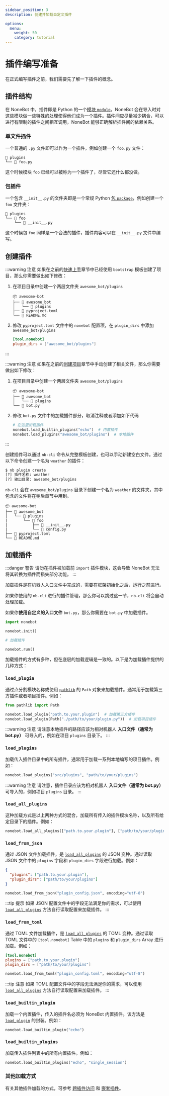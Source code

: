 ```yaml
---
sidebar_position: 3
description: 创建并加载自定义插件

options:
  menu:
    weight: 50
    category: tutorial
---
```


# 插件编写准备

在正式编写插件之前，我们需要先了解一下插件的概念。

## 插件结构

在 NoneBot 中，插件即是 Python 的一个[模块 `module`](https://docs.python.org/zh-cn/3/glossary.html#term-module)。NoneBot 会在导入时对这些模块做一些特殊的处理使得他们成为一个插件。插件间应尽量减少耦合，可以进行有限制的插件之间相互调用，NoneBot 能够正确解析插件间的依赖关系。

### 单文件插件

一个普通的 `.py` 文件即可以作为一个插件，例如创建一个 `foo.py` 文件：

```tree title=Project
📂 plugins
└── 📜 foo.py
```

这个时候模块 `foo` 已经可以被称为一个插件了，尽管它还什么都没做。

### 包插件

一个包含 `__init__.py` 的文件夹即是一个常规 Python [包 `package`](https://docs.python.org/zh-cn/3/glossary.html#term-regular-package)，例如创建一个 `foo` 文件夹：

```tree title=Project
📂 plugins
└── 📂 foo
    └── 📜 __init__.py
```

这个时候包 `foo` 同样是一个合法的插件，插件内容可以在 `__init__.py` 文件中编写。

## 创建插件

:::warning 注意
如果在之前的[快速上手](../quick-start.mdx)章节中已经使用 `bootstrap` 模板创建了项目，那么你需要做出如下修改：

1. 在项目目录中创建一个两层文件夹 `awesome_bot/plugins`

   ```tree title=Project
   📦 awesome-bot
   ├── 📂 awesome_bot
   │   └── 📂 plugins
   ├── 📜 pyproject.toml
   └── 📜 README.md
   ```

2. 修改 `pyproject.toml` 文件中的 `nonebot` 配置项，在 `plugin_dirs` 中添加 `awesome_bot/plugins`

   ```toml title=pyproject.toml
   [tool.nonebot]
   plugin_dirs = ["awesome_bot/plugins"]
   ```

:::

:::warning 注意
如果在之前的[创建项目](./application.md)章节中手动创建了相关文件，那么你需要做出如下修改：

1. 在项目目录中创建一个两层文件夹 `awesome_bot/plugins`

   ```tree title=Project
   📦 awesome-bot
   ├── 📂 awesome_bot
   │   └── 📂 plugins
   └── 📜 bot.py
   ```

2. 修改 `bot.py` 文件中的加载插件部分，取消注释或者添加如下代码

   ```python title=bot.py
   # 在这里加载插件
   nonebot.load_builtin_plugins("echo")  # 内置插件
   nonebot.load_plugins("awesome_bot/plugins")  # 本地插件
   ```

:::

创建插件可以通过 `nb-cli` 命令从完整模板创建，也可以手动新建空白文件。通过以下命令创建一个名为 `weather` 的插件：

```bash
$ nb plugin create
[?] 插件名称: weather
[?] 输出目录: awesome_bot/plugins
```

`nb-cli` 会在 `awesome_bot/plugins` 目录下创建一个名为 `weather` 的文件夹，其中包含的文件将在稍后章节中用到。

```tree title=Project
📦 awesome-bot
├── 📂 awesome_bot
│   └── 📂 plugins
|       └── 📂 foo
|           ├── 📜 __init__.py
|           └── 📜 config.py
├── 📜 pyproject.toml
└── 📜 README.md
```

## 加载插件

:::danger 警告
请勿在插件被加载前 `import` 插件模块，这会导致 NoneBot 无法将其转换为插件而损失部分功能。
:::

加载插件是在机器人入口文件中完成的，需要在框架初始化之后，运行之前进行。

如果你使用的 `nb-cli` 进行的插件管理，那么你可以跳过这一节，`nb-cli` 将会自动处理加载。

如果你**使用自定义的入口文件** `bot.py`，那么你需要在 `bot.py` 中加载插件。

```python title=bot.py
import nonebot

nonebot.init()

# 加载插件

nonebot.run()
```

加载插件的方式有多种，但在底层的加载逻辑是一致的。以下是为加载插件提供的几种方式：

### `load_plugin`

通过点分割模块名称或使用 [`pathlib`](https://docs.python.org/zh-cn/3/library/pathlib.html) 的 `Path` 对象来加载插件。通常用于加载第三方插件或者项目插件。例如：

```python
from pathlib import Path

nonebot.load_plugin("path.to.your.plugin")  # 加载第三方插件
nonebot.load_plugin(Path("./path/to/your/plugin.py"))  # 加载项目插件
```

:::warning 注意
请注意本地插件的路径应该为相对机器人 **入口文件（通常为 bot.py）** 可导入的，例如在项目 `plugins` 目录下。
:::

### `load_plugins`

加载传入插件目录中的所有插件，通常用于加载一系列本地编写的项目插件。例如：

```python
nonebot.load_plugins("src/plugins", "path/to/your/plugins")
```

:::warning 注意
请注意，插件目录应该为相对机器人 **入口文件（通常为 bot.py）** 可导入的，例如项目 `plugins` 目录。
:::

### `load_all_plugins`

这种加载方式是以上两种方式的混合，加载所有传入的插件模块名称，以及所有给定目录下的插件。例如：

```python
nonebot.load_all_plugins(["path.to.your.plugin"], ["path/to/your/plugins"])
```

### `load_from_json`

通过 JSON 文件加载插件，是 [`load_all_plugins`](#load_all_plugins) 的 JSON 变种。通过读取 JSON 文件中的 `plugins` 字段和 `plugin_dirs` 字段进行加载。例如：

```json title=plugin_config.json
{
  "plugins": ["path.to.your.plugin"],
  "plugin_dirs": ["path/to/your/plugins"]
}
```

```python
nonebot.load_from_json("plugin_config.json", encoding="utf-8")
```

:::tip 提示
如果 JSON 配置文件中的字段无法满足你的需求，可以使用 [`load_all_plugins`](#load_all_plugins) 方法自行读取配置来加载插件。
:::

### `load_from_toml`

通过 TOML 文件加载插件，是 [`load_all_plugins`](#load_all_plugins) 的 TOML 变种。通过读取 TOML 文件中的 `[tool.nonebot]` Table 中的 `plugins` 和 `plugin_dirs` Array 进行加载。例如：

```toml title=plugin_config.toml
[tool.nonebot]
plugins = ["path.to.your.plugin"]
plugin_dirs = ["path/to/your/plugins"]
```

```python
nonebot.load_from_toml("plugin_config.toml", encoding="utf-8")
```

:::tip 注意
如果 TOML 配置文件中的字段无法满足你的需求，可以使用 [`load_all_plugins`](#load_all_plugins) 方法自行读取配置来加载插件。
:::

### `load_builtin_plugin`

加载一个内置插件，传入的插件名必须为 NoneBot 内置插件。该方法是 [`load_plugin`](#load_plugin) 的封装。例如：

```python
nonebot.load_builtin_plugin("echo")
```

### `load_builtin_plugins`

加载传入插件列表中的所有内置插件。例如：

```python
nonebot.load_builtin_plugins("echo", "single_session")
```

### 其他加载方式

有关其他插件加载的方式，可参考 [跨插件访问](../advanced/requiring.md) 和 [嵌套插件](../advanced/plugin-nesting.md)。
